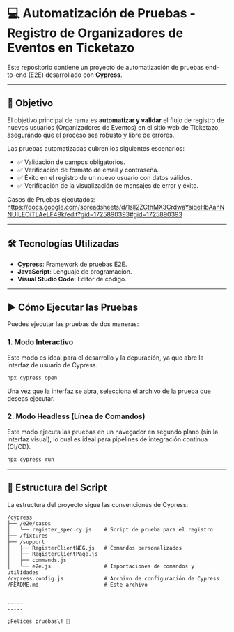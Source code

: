 

# 💻 Automatización de Pruebas - Registro de Organizadores de Eventos en Ticketazo

Este repositorio contiene un proyecto de automatización de pruebas end-to-end (E2E) desarrollado con **Cypress**.

-----

## 🚀 Objetivo

El objetivo principal de rama es **automatizar y validar** el flujo de registro de nuevos usuarios (Organizadores de Eventos) en el sitio web de Ticketazo, asegurando que el proceso sea robusto y libre de errores.

Las pruebas automatizadas cubren los siguientes escenarios:

  - ✅ Validación de campos obligatorios.
  - ✅ Verificación de formato de email y contraseña.
  - ✅ Éxito en el registro de un nuevo usuario con datos válidos.
  - ✅ Verificación de la visualización de mensajes de error y éxito.

Casos de Pruebas ejecutados: https://docs.google.com/spreadsheets/d/1sll2ZCthMX3CrdwaYsiqeHbAanNNUILEOiTLAeLF49k/edit?gid=1725890393#gid=1725890393

-----

## 🛠️ Tecnologías Utilizadas

  - **Cypress**: Framework de pruebas E2E.
  - **JavaScript**: Lenguaje de programación.
  - **Visual Studio Code**: Editor de código.

-----

## ▶️ Cómo Ejecutar las Pruebas

Puedes ejecutar las pruebas de dos maneras:

### 1\. Modo Interactivo

Este modo es ideal para el desarrollo y la depuración, ya que abre la interfaz de usuario de Cypress.

```bash
npx cypress open
```

Una vez que la interfaz se abra, selecciona el archivo de la prueba que deseas ejecutar.

### 2\. Modo Headless (Línea de Comandos)

Este modo ejecuta las pruebas en un navegador en segundo plano (sin la interfaz visual), lo cual es ideal para pipelines de integración continua (CI/CD).

```bash
npx cypress run
```

-----

## 📂 Estructura del Script

La estructura del proyecto sigue las convenciones de Cypress:

```
/cypress
├── /e2e/casos
│   └── register_spec.cy.js    # Script de prueba para el registro
├── /fixtures
├── /support
│   ├── RegisterClientNEG.js   # Comandos personalizados
│   ├── RegisterClientPage.js
│   ├── commands.js            
│   └── e2e.js                 # Importaciones de comandos y utilidades
/cypress.config.js             # Archivo de configuración de Cypress
/README.md                     # Este archivo


-----
-----

¡Felices pruebas\! 🎉